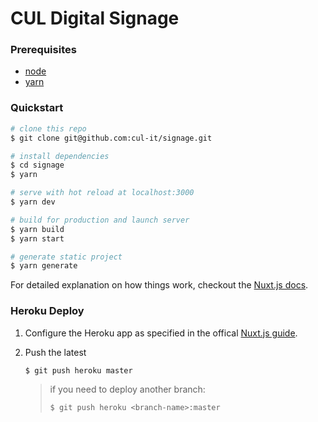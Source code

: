 # CUL Digital Signage

### Prerequisites
* [node](http://nodejs.org)
* [yarn](https://yarnpkg.com)

### Quickstart

``` bash
# clone this repo
$ git clone git@github.com:cul-it/signage.git

# install dependencies
$ cd signage
$ yarn

# serve with hot reload at localhost:3000
$ yarn dev

# build for production and launch server
$ yarn build
$ yarn start

# generate static project
$ yarn generate
```

For detailed explanation on how things work, checkout the [Nuxt.js docs](https://github.com/nuxt/nuxt.js).

### Heroku Deploy

1. Configure the Heroku app as specified in the offical [Nuxt.js guide](https://nuxtjs.org/faq/heroku-deployment).

1. Push the latest

   ```sh
   $ git push heroku master
   ```

   > if you need to deploy another branch:
   > ```sh
   > $ git push heroku <branch-name>:master
   > ```
